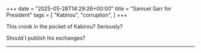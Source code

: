 +++
date = "2025-05-28T14:29:26+00:00"
title = "Samuel Sarr for President"
tags = [
    "Kabirou",
    "corruption",
]
+++

This crook in the pocket of Kabirou? Seriously?

Should I publish his exchanges?

<!--more-->


<hr>
